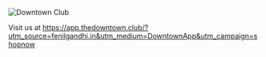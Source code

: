 ![Downtown Club](https://downtown-app-production.s3.ap-south-1.amazonaws.com/public/downtown-logo.jpg)

Visit us at https://app.thedowntown.club/?utm_source=fenilgandhi.in&utm_medium=DowntownApp&utm_campaign=shopnow
